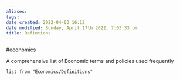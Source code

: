 ```yaml
---
aliases: 
tags: 
date created: 2022-04-03 16:12
date modified: Sunday, April 17th 2022, 7:03:33 pm
title: Defintions
---
```


#economics

A comprehensive list of Economic terms and policies used frequently

```dataview
list from "Economics/Definitions"
```
